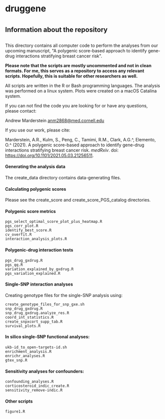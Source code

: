 # druggene
# 
## Information about the repository
## 

This directory contains all computer code to perform the analyses
from our upcoming manuscript, "A polygenic score-based approach
to identify gene-drug interactions stratifying breast cancer risk".

**Please note that the scripts are mostly uncommented and not in clean formats. For me, this serves as a repository to access any relevant scripts. Hopefully, this is suitable for other researchers as well.**

All scripts are written in the R or Bash programming languages. The analysis was performed on a linux system. Plots were created on a macOS Catalina system.

If you can not find the code you are looking for or have any questions, please contact:

Andrew Marderstein
anm2868@med.cornell.edu

If you use our work, please cite:

Marderstein, A.R., Kulm, S., Peng, C., Tamimi, R.M., Clark, A.G.^, Elemento, O.^ (2021). A polygenic score-based approach to identify gene-drug interactions stratifying breast cancer risk. *medRxiv*. doi: https://doi.org/10.1101/2021.05.03.21256511.

#### Generating the analysis data

The create_data directory contains data-generating files.

#### Calculating polygenic scores

Please see the create_score and create_score_PGS_catalog directories.

#### Polygenic score metrics

	pgs_select_optimal_score_plot_plus_heatmap.R
	pgs_corr_plot.R
	identify_best_score.R
	cv_overfit.R
	interaction_analysis_plots.R

#### Polygenic-drug interaction tests

	pgs_drug_gxdrug.R
	pgs_qq.R
	variation_explained_by_gxdrug.R
	pgs_variation_explained.R


#### Single-SNP interaction analyses

Creating genotype files for the single-SNP analysis using:

	create_genotype_files_for_snp_gxe.sh
	snp_drug_gxdrug.R
	snp_drug_gxdrug.analyze_res.R
	coord_int_statistics.R
	create_snpxcort_supp_tab.R
	survival_plots.R

#### In silico single-SNP functional analyses:

	ukb-id_to_open-targets-id.sh
	enrichment_analysis.R
	enrichr_analyses.R
	gtex_snp.R
	
#### Sensitivity analyses for confounders:

	confounding_analyses.R
	corticosteroid_indic_create.R
	sensitivity_remove-indic.R

#### Other scripts

	figure1.R